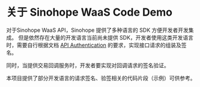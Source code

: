 # 关于 Sinohope WaaS Code Demo
对于Sinohope WaaS API，Sinohope 提供了多种语言的 SDK 方便开发者开发集成。
但是依然存在大量的开发语言当前尚未提供 SDK，开发者使用这类开发语言时，需要自行根据文档 [API Authentication](https://docs.sinohope.com/docs/develop/get-started/general#api-authentication) 的要求，实现接口请求的组装及签名。

同时，当提供交易回调服务时，开发者要实现对回调请求的签名验证。

本项目提供了部分开发语言的请求签名、验签相关的代码片段（示例）可供参考。